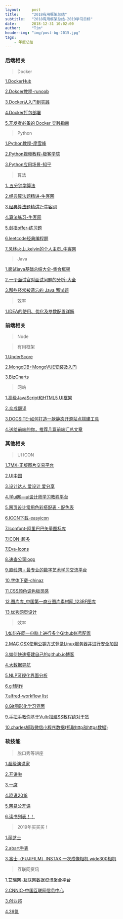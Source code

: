 ```yaml
---
layout:     post
title:      "2018有用框架总结"
subtitle:   "2018有用框架总结-2019学习目标"
date:       2018-12-31 10:02:00
author:     "Tim"
header-img: "img/post-bg-2015.jpg"
tags:
    - 年度总结
---
```


### 后端相关

> Docker

[1.DockerHub](https://hub.docker.com/)

[2.Dokcer教程-runoob](http://www.runoob.com/docker/docker-tutorial.html)

[3.Docker从入门到实践](https://www.yuque.com/grasilife/docker)

[4.Docker打包部署](http://www.cnblogs.com/mbailing/p/docker.html)

[5.开发者必备的 Docker 实践指南](https://juejin.im/book/5b7ba116e51d4556f30b476c/section/5b7ba1176fb9a01a143fcf4a)

> Python

[1.Python教程-廖雪峰](https://www.liaoxuefeng.com/wiki/0014316089557264a6b348958f449949df42a6d3a2e542c000)

[2.Python视频教程-极客学院](https://www.jikexueyuan.com/path/python/)

[3.Python应用场景-知乎](https://www.zhihu.com/question/20799742)

> 算法

[1. 五分钟学算法](https://github.com/wj89757/LeetCodeAnimation)

[2.经典算法题精讲-牛客网](https://www.nowcoder.com/live/2?page=1)

[3.经典算法题精讲2-牛客网](https://www.nowcoder.com/live/11)

[4.算法练习-牛客网](https://www.nowcoder.com/intelligentTest)

[5.剑指offer-练习题](https://www.nowcoder.com/ta/coding-interviews?page=1)

[6.leetcode经典编程题](https://www.nowcoder.com/ta/leetcode)

[7.风林火山_kelvin的个人主页_牛客网](https://www.nowcoder.com/profile/844008/codeBookDetail?submissionId=1515975)

> Java

[1.面试java基础总结大全-集合框架](https://www.nowcoder.com/discuss/3766)

[2.一个面试官对面试问题的分析-大全](https://icyfenix.iteye.com/blog/715301)

[3.那些经常被遗忘的 Java 面试题](http://www.codeceo.com/article/java-interview-forget.html)

> 效率

[1.IDEA的使用、优化及参数配置详解](https://www.jianshu.com/p/dfab06fceba6)

### 前端相关

> Node

> 有用框架

[1.UnderScore](https://www.css88.com/doc/underscore/)

[2.MongoDB+MongoVUE安装及入门](https://www.cnblogs.com/xll1025/p/6443786.html)

[3.BizCharts](https://bizcharts.net/products/bizCharts/demo)

> 网站

[1.高级JavaScript和HTML5 UI框架](https://www.jqwidgets.com/)

[2.众成翻译](https://www.zcfy.cc/article/hot)

[3.DOCSITE-如何打造一款静态开源站点搭建工具](https://docsite.js.org/zh-cn/docs/installation.html)

[4.送给前端的你，推荐几篇前端汇总文章](https://zhuanlan.zhihu.com/p/22229868)

### 其他相关

> UI ICON

[1.7MX-正版图片交易平台](https://7mx.com/?cate=03)

[2.UI中国](https://www.ui.cn/)

[3.设计达人 爱设计 爱分享](http://www.shejidaren.com/)

[4.学ui网—ui设计师学习教程平台](http://www.xueui.cn/)

[5.网页设计常用色彩搭配表 - 配色表](https://www.douban.com/note/271987719/)

[6.ICON下载-easyicon](https://www.easyicon.net/)

[7.Iconfont-阿里巴巴矢量图标库](https://www.iconfont.cn/)

[7.ICON-超多](https://icons8.com/)

[7.Eva-Icons](https://akveo.github.io/eva-icons/#/)

[8.速查公司logo](http://instantlogosearch.com/)

[9.直线网 - 最专业的数字艺术学习交流平台](http://www.linecg.com/)

[10.字体下载-chinaz](http://font.chinaz.com/)

[11.CSS颜色调色板灵感](https://www.webdesignrankings.com/resources/lolcolors/)

[12.图片库_中国第一商业图片素材网_123RF图库](http://www.123rf.com.cn/)

[13.优秀网页设计](http://www.uisdc.com/tag/%E4%BC%98%E7%A7%80%E7%BD%91%E9%A1%B5%E8%AE%BE%E8%AE%A1)

> 效率

[1.如何在同一电脑上进行多个Github帐号配置](https://www.jianshu.com/p/89cb26e5c3e8)

[2.MAC OSX使用公钥方式登录Linux服务器并进行安全加固](https://www.cnblogs.com/shenfeng/p/mac_sshpubkey_to_linux.html)

[3.如何快速搭建自己的github.io博客](https://blog.csdn.net/walkerhau/article/details/77394659)

[4.大数据导航](http://hao.199it.com/)

[5.NLP可视化界面分析](http://ictclas.nlpir.org/nlpir/)

[6.gif制作](http://flipanim.com/)

[7.alfred-workflow list](http://alfredworkflow.com/)

[8.Git图形化学习界面](https://learngitbranching.js.org/?demo)

[9.手把手教你基于Vultr搭建SS教程绝对干货](https://my.oschina.net/u/3953544/blog/1935044)

[10.charles抓取微信小程序数据(抓取http和https数据)](https://blog.csdn.net/manypeng/article/details/79475870)

### 软技能

> 脱口秀等讲座

[1.超级演说家](http://www.iqiyi.com/a_19rrhb0yyt.html?vfm=2008_aldbd)

[2.开讲啦](http://tv.cctv.com/lm/kjl/)

[3.一席](https://yixi.tv/)

[4.晓说2018](http://list.youku.com/show/id_z6e782defbfbd0d4e11ef.html)

[5.网易公开课](https://open.163.com/ted/)

[6.读书列表！！](http://www.cnblogs.com/xing901022/)

> 2019年买买买！

[1.丽芝士](https://www.jd.com/pinpai/5022-77835.html)

[2.abart手表](https://abart.tmall.com/)

[3.富士（FUJIFILM）INSTAX 一次成像相机 wide300相机](http://item.jd.com/1288159.html)

> 互联网资讯

[1.艾瑞网-互联网数据资讯聚合平台](http://www.iresearch.cn/)

[2.CNNIC-中国互联网信息中心](http://www.cnnic.cn/#)

[3.创业邦](http://www.cyzone.cn/)

[4.36氪](https://36kr.com/)


